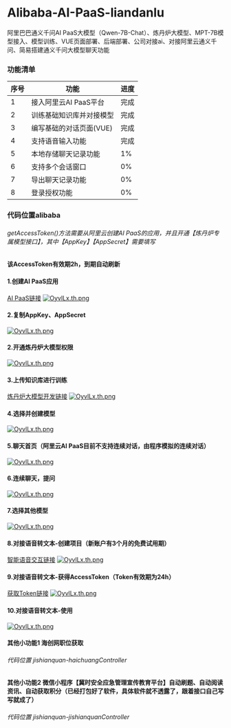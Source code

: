 # Alibaba-AI-PaaS-liandanlu
阿里巴巴通义千问AI PaaS大模型（Qwen-7B-Chat）、炼丹炉大模型、MPT-7B模型接入、模型训练、VUE页面部署、后端部署、公司对接ai、对接阿里云通义千问、简易搭建通义千问大模型聊天功能

### 功能清单
| 序号 | 功能 | 进度 |
| ------ | ------ | ------ |
| 1 | 接入阿里云AI PaaS平台 | 完成 |
| 2 | 训练基础知识库并对接模型 | 完成 |
| 3 | 编写基础的对话页面(VUE) | 完成 |
| 4 | 支持语音输入功能 | 完成 |
| 5 | 本地存储聊天记录功能 | 1% |
| 6 | 支持多个会话窗口 | 0% |
| 7 | 导出聊天记录功能 | 0% |
| 8 | 登录授权功能 | 0% |

### 代码位置alibaba
###### getAccessToken()方法需要从阿里云创建AI PaaS的应用，并且开通【炼丹炉专属模型接口】，其中【AppKey】【AppSecret】需要填写
#### 该AccessToken有效期2h，到期自动刷新

#### 1.创建AI PaaS应用
[AI PaaS链接](https://open-dev.dingtalk.com/?spm=dd_developers.homepage.0.0.4ef84a978dtaWB#/)
[![OyvlLx.th.png](https://ooo.0x0.ooo/2024/02/28/OyvYMX.png)](https://img.tg/image/OyvlLx)

#### 2.复制AppKey、AppSecret
[![OyvlLx.th.png](https://ooo.0x0.ooo/2024/02/28/OyvlLx.png)](https://img.tg/image/OyvlLx)

#### 2.开通炼丹炉大模型权限
[![OyvlLx.th.png](https://ooo.0x0.ooo/2024/02/28/Oyvsci.png)](https://img.tg/image/OyvlLx)

#### 3.上传知识库进行训练
[炼丹炉大模型开发链接](https://open.dingtalk.com/document/ai-dev/basic-concepts)
[![OyvlLx.th.png](https://ooo.0x0.ooo/2024/02/28/OyvcBC.png)](https://img.tg/image/OyvlLx)

#### 4.选择并创建模型
[![OyvlLx.th.png](https://ooo.0x0.ooo/2024/02/28/OyvGza.png)](https://img.tg/image/OyvlLx)

#### 5.聊天首页（阿里云AI PaaS目前不支持连续对话，由程序模拟的连续对话）
[![OyvlLx.th.png](https://ooo.0x0.ooo/2024/02/28/OyvSlN.png)](https://img.tg/image/OyvlLx)

#### 6.连续聊天，提问
[![OyvlLx.th.png](https://ooo.0x0.ooo/2024/02/28/OyvdZL.png)](https://img.tg/image/OyvlLx)

#### 7.选择其他模型
[![OyvlLx.th.png](https://ooo.0x0.ooo/2024/02/28/OyvQJS.png)](https://img.tg/image/OyvlLx)

#### 8.对接语音转文本-创建项目（新账户有3个月的免费试用期）
[智能语音交互链接](https://help.aliyun.com/document_detail/72138.html?spm=a2c4g.119258.0.0.35d91dd8RD7r8V)
[![OyvlLx.th.png](https://ooo.0x0.ooo/2024/03/05/OyGCHS.png)](https://img.tg/image/OyvlLx)

#### 9.对接语音转文本-获得AccessToken（Token有效期为24h）
[获取Token链接](https://help.aliyun.com/document_detail/450514.html?spm=a2c4g.113251.0.0.63b24d82mz7R6r)
[![OyvlLx.th.png](https://ooo.0x0.ooo/2024/03/05/OyGwXN.png)](https://img.tg/image/OyvlLx)

#### 10.对接语音转文本-使用
[![OyvlLx.th.png](https://ooo.0x0.ooo/2024/03/05/OyG37a.png)](https://img.tg/image/OyvlLx)


#### 其他小功能1 海创网职位获取
###### 代码位置 jishianquan-haichuangController
#### 其他小功能2 微信小程序【冀时安全应急管理宣传教育平台】自动刷题、自动阅读资讯、自动获取积分（已经打包好了软件，具体软件就不透露了，跟着接口自己写写就成了）
###### 代码位置 jishianquan-jishianquanController

